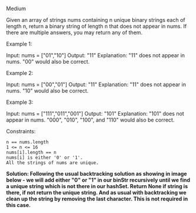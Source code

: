 Medium

Given an array of strings nums containing n unique binary strings each of length n, return a binary string of length n that does not appear in nums. If there are multiple answers, you may return any of them.

 

Example 1:

Input: nums = ["01","10"]
Output: "11"
Explanation: "11" does not appear in nums. "00" would also be correct.

Example 2:

Input: nums = ["00","01"]
Output: "11"
Explanation: "11" does not appear in nums. "10" would also be correct.

Example 3:

Input: nums = ["111","011","001"]
Output: "101"
Explanation: "101" does not appear in nums. "000", "010", "100", and "110" would also be correct.

 

Constraints:

    n == nums.length
    1 <= n <= 16
    nums[i].length == n
    nums[i] is either '0' or '1'.
    All the strings of nums are unique.


<b>Solution: Following the usual backtracking solution as showing in image below - we will add either "0" or "1" in our binStr recursively until we find a unique string which is not there in our hashSet. Return None if string is there, if not return the unique string. And as usual with backtracking we clean up the string by removing the last character. This is not required in this case. <b>


